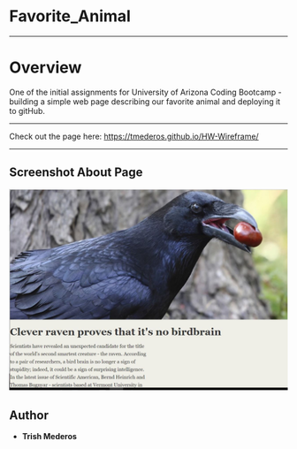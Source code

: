# Favorite_Animal

---
# Overview
One of the initial assignments for University of Arizona Coding Bootcamp - building a simple web page describing our favorite animal and deploying it to gitHub.

---
Check out the page here: https://tmederos.github.io/HW-Wireframe/

---
## Screenshot About Page

![Screenshot](https://github.com/tmederos/Favorite_Animal/blob/master/screen-shot.jpg)


## Author

* **Trish Mederos**
